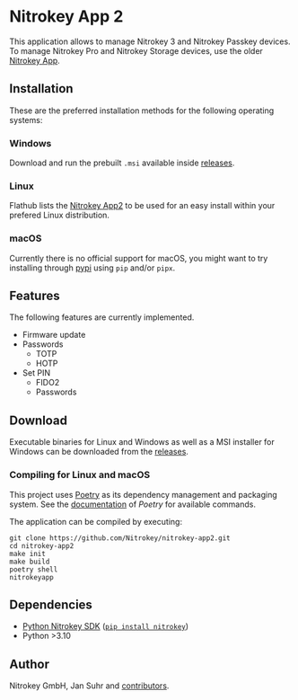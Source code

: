 # Nitrokey App 2

This application allows to manage Nitrokey 3 and Nitrokey Passkey devices. To manage Nitrokey Pro and Nitrokey Storage devices, use the older [Nitrokey App](https://github.com/Nitrokey/nitrokey-app).

## Installation

These are the preferred installation methods for the following operating systems:

### Windows

Download and run the prebuilt `.msi` available inside [releases](https://github.com/Nitrokey/nitrokey-app2/releases).

### Linux

Flathub lists the [Nitrokey App2](https://flathub.org/apps/com.nitrokey.nitrokey-app2) to be used for an easy install within your prefered Linux distribution.


### macOS

Currently there is no official support for macOS, you might want to try installing through [pypi](https://pypi.org/project/nitrokeyapp/) using `pip` and/or `pipx`. 


## Features

The following features are currently implemented.

- Firmware update
- Passwords
    - TOTP
    - HOTP
- Set PIN
    - FIDO2
    - Passwords

## Download

Executable binaries for Linux and Windows as well as a MSI installer for Windows can be downloaded from the [releases](https://github.com/Nitrokey/nitrokey-app2/releases).

### Compiling for Linux and macOS

This project uses [Poetry](https://python-poetry.org/) as its dependency management and packaging system.
See the [documentation](https://python-poetry.org/docs/) of *Poetry* for available commands.

The application can be compiled by executing:

```
git clone https://github.com/Nitrokey/nitrokey-app2.git
cd nitrokey-app2
make init
make build
poetry shell
nitrokeyapp
```

## Dependencies

* [Python Nitrokey SDK](https://github.com/Nitrokey/nitrokey-sdk-py) ([`pip install nitrokey`](https://pypi.org/project/nitrokey))
* Python >3.10

## Author

Nitrokey GmbH, Jan Suhr and [contributors](https://github.com/Nitrokey/nitrokey-app2/graphs/contributors).
